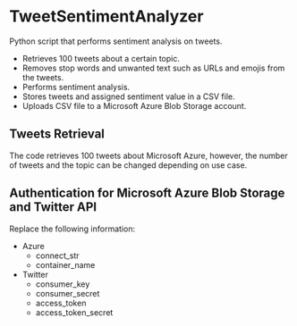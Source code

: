# TweetSentimentAnalyzer
Python script that performs sentiment analysis on tweets.
  * Retrieves 100 tweets about a certain topic.
  * Removes stop words and unwanted text such as URLs and emojis from the tweets.
  * Performs sentiment analysis.
  * Stores tweets and assigned sentiment value in a CSV file.
  * Uploads CSV file to a Microsoft Azure Blob Storage account.

## Tweets Retrieval
The code retrieves 100 tweets about Microsoft Azure, however, the number of tweets and the topic can be changed depending on use case.

## Authentication for Microsoft Azure Blob Storage and Twitter API
Replace the following information:
* Azure
  * connect_str
  * container_name
* Twitter
  * consumer_key
  * consumer_secret
  * access_token
  * access_token_secret
